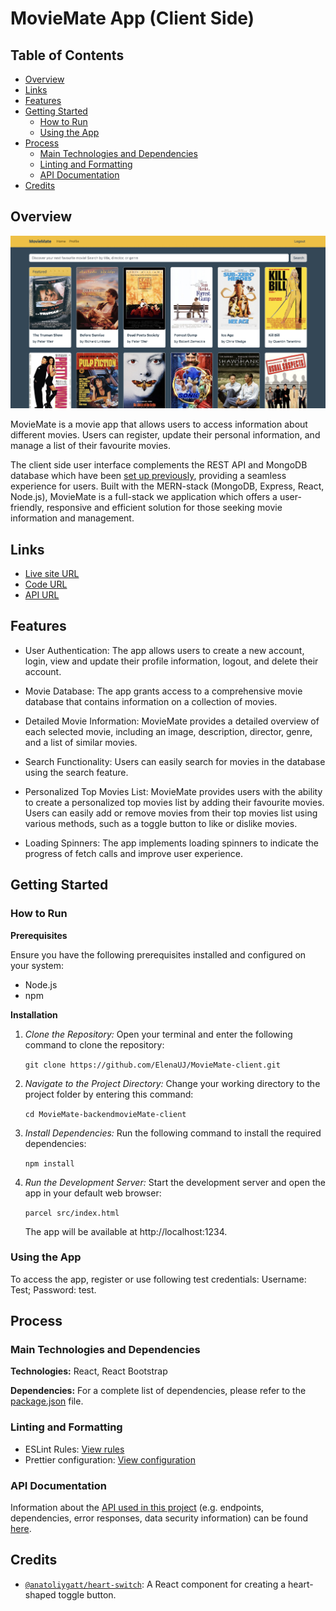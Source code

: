 # MovieMate App (Client Side)

## Table of Contents

- [Overview](#overview)
- [Links](#links)
- [Features](#features)
- [Getting Started](#getting-started)
  - [How to Run](#how-to-run)
  - [Using the App](#using-the-app)
- [Process](#process)
  - [Main Technologies and Dependencies](#main-technologies-and-dependencies)
  - [Linting and Formatting](#linting-and-formatting)
  - [API Documentation](#api-documentation)
- [Credits](#credits)

## Overview

![Screenshot of the app's main page](img/screenshot_main_page.jpg)

MovieMate is a movie app that allows users to access information about different movies. Users can register, update their personal information, and manage a list of their favourite movies.

The client side user interface complements the REST API and MongoDB database which have been [set up previously](https://github.com/ElenaUJ/MyFlix-movie-app), providing a seamless experience for users. Built with the MERN-stack (MongoDB, Express, React, Node.js), MovieMate is a full-stack we application which offers a user-friendly, responsive and efficient solution for those seeking movie information and management.

## Links

- [Live site URL](https://my-moviemate.netlify.app)
- [Code URL](https://github.com/ElenaUJ/MovieMate-client)
- [API URL](https://myflix-movie-app-elenauj.onrender.com/)

## Features

- User Authentication: The app allows users to create a new account, login, view and update their profile information, logout, and delete their account.

- Movie Database: The app grants access to a comprehensive movie database that contains information on a collection of movies.

- Detailed Movie Information: MovieMate provides a detailed overview of each selected movie, including an image, description, director, genre, and a list of similar movies.

- Search Functionality: Users can easily search for movies in the database using the search feature.

- Personalized Top Movies List: MovieMate provides users with the ability to create a personalized top movies list by adding their favourite movies. Users can easily add or remove movies from their top movies list using various methods, such as a toggle button to like or dislike movies.

- Loading Spinners: The app implements loading spinners to indicate the progress of fetch calls and improve user experience.

## Getting Started

### How to Run

**Prerequisites**

Ensure you have the following prerequisites installed and configured on your system:

- Node.js
- npm

**Installation**

1. _Clone the Repository:_
   Open your terminal and enter the following command to clone the repository:

   `git clone https://github.com/ElenaUJ/MovieMate-client.git`

2. _Navigate to the Project Directory:_
   Change your working directory to the project folder by entering this command:

   `cd MovieMate-backendmovieMate-client`

3. _Install Dependencies:_
   Run the following command to install the required dependencies:

   `npm install`

4. _Run the Development Server:_
   Start the development server and open the app in your default web browser:

   `parcel src/index.html`

   The app will be available at http://localhost:1234.

### Using the App

To access the app, register or use following test credentials: Username: Test; Password: test.

## Process

### Main Technologies and Dependencies

**Technologies:** React, React Bootstrap

**Dependencies:** For a complete list of dependencies, please refer to the [package.json](./package.json) file.

### Linting and Formatting

- ESLint Rules: [View rules](https://github.com/mydea/simple-pokedex-app/blob/master/.eslintrc)
- Prettier configuration: [View configuration](https://stackoverflow.com/questions/55430906/prettier-single-quote-for-javascript-and-json-double-quote-for-html-sass-and-c)

### API Documentation

Information about the [API used in this project](https://github.com/ElenaUJ/MyFlix-movie-app) (e.g. endpoints, dependencies, error responses, data security information) can be found [here](https://myflix-movie-app-elenauj.onrender.com/documentation.html).

## Credits

- [`@anatoliygatt/heart-switch`](https://github.com/anatoliygatt/heart-switch?ref=madewithreactjs.com): A React component for creating a heart-shaped toggle button.
